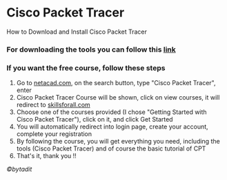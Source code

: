 # Cisco Packet Tracer
How to Download and Install Cisco Packet Tracer

### For downloading the tools you can follow this [link](https://skillsforall.com/resources/lab-downloads) 
### If you want the free course, follow these steps

1. Go to [netacad.com](http://netacad.com), on the search button, type "Cisco Packet Tracer", enter
2. Cisco Packet Tracer Course will be shown, click on view courses, it will redirect to [skillsforall.com](https://skillsforall.com/topics/cisco-packet-tracer)
3. Choose one of the courses provided (I chose "Getting Started with Cisco Packet Tracer"), click on it, and click Get Started
4. You will automatically redirect into login page, create your account, complete your registration
5. By following the course, you will get everything you need, including the tools (Cisco Packet Tracer) and of course the basic tutorial of CPT
6. That's it, thank you !!

_&copy;bytadit_

